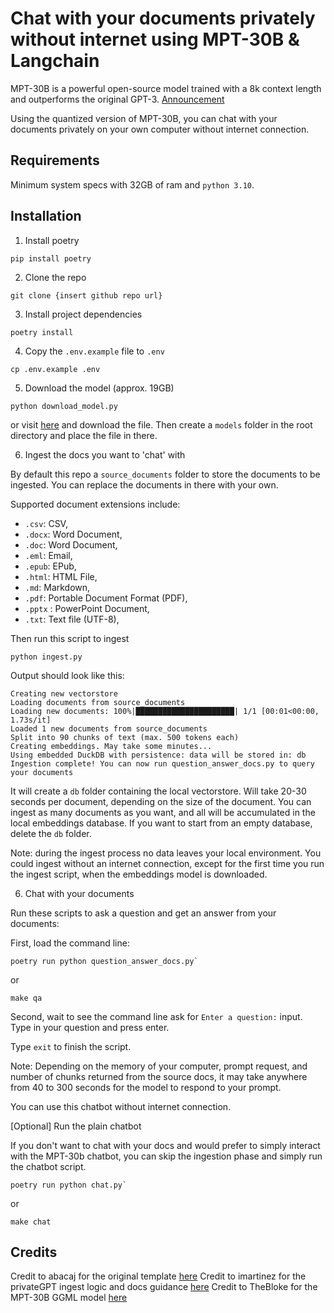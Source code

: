 # Chat with your documents privately without internet using MPT-30B & Langchain

MPT-30B is a powerful open-source model trained with a 8k context length and outperforms the original GPT-3. [Announcement](https://www.mosaicml.com/blog/mpt-30b)

Using the quantized version of MPT-30B, you can chat with your documents privately on your own computer without internet connection.

## Requirements

Minimum system specs with 32GB of ram and `python 3.10`.

## Installation

1. Install poetry

`pip install poetry`

2. Clone the repo

`git clone {insert github repo url}`

3. Install project dependencies

`poetry install`

4. Copy the `.env.example` file to `.env`

`cp .env.example .env`

5. Download the model (approx. 19GB)

`python download_model.py`

or visit [here](https://huggingface.co/TheBloke/mpt-30B-chat-GGML/blob/main/mpt-30b-chat.ggmlv0.q4_1.bin) and download the file. Then create a `models` folder in the root directory and place the file in there.

6. Ingest the docs you want to 'chat' with

By default this repo a `source_documents` folder to store the documents to be ingested. You can replace the documents in there with your own.

Supported document extensions include:

- `.csv`: CSV,
- `.docx`: Word Document,
- `.doc`: Word Document,
- `.eml`: Email,
- `.epub`: EPub,
- `.html`: HTML File,
- `.md`: Markdown,
- `.pdf`: Portable Document Format (PDF),
- `.pptx` : PowerPoint Document,
- `.txt`: Text file (UTF-8),

Then run this script to ingest

```shell
python ingest.py

```

Output should look like this:

```shell
Creating new vectorstore
Loading documents from source_documents
Loading new documents: 100%|██████████████████████| 1/1 [00:01<00:00,  1.73s/it]
Loaded 1 new documents from source_documents
Split into 90 chunks of text (max. 500 tokens each)
Creating embeddings. May take some minutes...
Using embedded DuckDB with persistence: data will be stored in: db
Ingestion complete! You can now run question_answer_docs.py to query your documents
```

It will create a `db` folder containing the local vectorstore. Will take 20-30 seconds per document, depending on the size of the document.
You can ingest as many documents as you want, and all will be accumulated in the local embeddings database.
If you want to start from an empty database, delete the `db` folder.

Note: during the ingest process no data leaves your local environment. You could ingest without an internet connection, except for the first time you run the ingest script, when the embeddings model is downloaded.

6. Chat with your documents

Run these scripts to ask a question and get an answer from your documents:

First, load the command line:

```shell
poetry run python question_answer_docs.py`
```

or

`make qa`

Second, wait to see the command line ask for `Enter a question:` input. Type in your question and press enter.

Type `exit` to finish the script.

Note: Depending on the memory of your computer, prompt request, and number of chunks returned from the source docs, it may take anywhere from 40 to 300 seconds for the model to respond to your prompt.

You can use this chatbot without internet connection.

[Optional] Run the plain chatbot

If you don't want to chat with your docs and would prefer to simply interact with the MPT-30b chatbot, you can skip the ingestion phase and simply run the chatbot script.

```shell
poetry run python chat.py`
```

or

`make chat`

## Credits

Credit to abacaj for the original template [here](https://github.com/abacaj/mpt-30B-inference/tree/main)
Credit to imartinez for the privateGPT ingest logic and docs guidance [here](https://github.com/imartinez/privateGPT/blob/main/README.md?plain=1)
Credit to TheBloke for the MPT-30B GGML model [here](https://huggingface.co/TheBloke/mpt-30B-chat-GGML)
